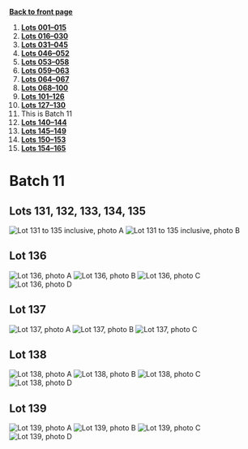 [**Back to front page**](/README.md)
1.  [**Lots 001&ndash;015**](/Batch-01.md)
2.  [**Lots 016&ndash;030**](/Batch-02.md)
3.  [**Lots 031&ndash;045**](/Batch-03.md)
4.  [**Lots 046&ndash;052**](/Batch-04.md)
5.  [**Lots 053&ndash;058**](/Batch-05.md)
6.  [**Lots 059&ndash;063**](/Batch-06.md)
7.  [**Lots 064&ndash;067**](/Batch-07.md)
8.  [**Lots 068&ndash;100**](/Batch-08.md)
9.  [**Lots 101&ndash;126**](/Batch-09.md)
10. [**Lots 127&ndash;130**](/Batch-10.md)
11. This is Batch 11
12. [**Lots 140&ndash;144**](/Batch-12.md)
13. [**Lots 145&ndash;149**](/Batch-13.md)
14. [**Lots 150&ndash;153**](/Batch-14.md)
15. [**Lots 154&ndash;165**](/Batch-15.md)

# Batch 11
<section>
    <h2>Lots 131, 132, 133, 134, 135</h2>
    <img src="pic/train-131-132a-133-134-135.jpg" alt="Lot 131 to 135 inclusive, photo A">
    <img src="pic/train-131-132b-133-134-135.jpg" alt="Lot 131 to 135 inclusive, photo B">
</section>
<section>
    <h2>Lot 136</h2>
    <img src="pic/train-136a.jpg" alt="Lot 136, photo A">
    <img src="pic/train-136b.jpg" alt="Lot 136, photo B">
    <img src="pic/train-136c.jpg" alt="Lot 136, photo C">
    <img src="pic/train-136d.jpg" alt="Lot 136, photo D">
</section>
<section>
    <h2>Lot 137</h2>
    <img src="pic/train-137a.jpg" alt="Lot 137, photo A">
    <img src="pic/train-137b.jpg" alt="Lot 137, photo B">
    <img src="pic/train-137c.jpg" alt="Lot 137, photo C">
</section>
<section>
    <h2>Lot 138</h2>
    <img src="pic/train-138a.jpg" alt="Lot 138, photo A">
    <img src="pic/train-138b.jpg" alt="Lot 138, photo B">
    <img src="pic/train-138c.jpg" alt="Lot 138, photo C">
    <img src="pic/train-138d.jpg" alt="Lot 138, photo D">
</section>
<section>
    <h2>Lot 139</h2>
    <img src="pic/train-139a.jpg" alt="Lot 139, photo A">
    <img src="pic/train-139b.jpg" alt="Lot 139, photo B">
    <img src="pic/train-139c.jpg" alt="Lot 139, photo C">
    <img src="pic/train-139d.jpg" alt="Lot 139, photo D">
</section>